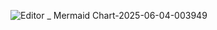 ![Editor _ Mermaid Chart-2025-06-04-003949](https://github.com/user-attachments/assets/fb42b043-efe0-42f5-88af-0d680d264294)
